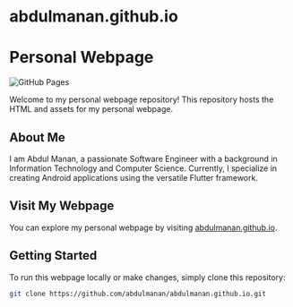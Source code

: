 # abdulmanan.github.io

# Personal Webpage

![GitHub Pages](https://img.shields.io/badge/GitHub%20Pages-Active-brightgreen)

Welcome to my personal webpage repository! This repository hosts the HTML and assets for my personal webpage.

## About Me

I am Abdul Manan, a passionate Software Engineer with a background in Information Technology and Computer Science. Currently, I specialize in creating Android applications using the versatile Flutter framework.

## Visit My Webpage

You can explore my personal webpage by visiting [abdulmanan.github.io](https://abdulmanan.github.io).

## Getting Started

To run this webpage locally or make changes, simply clone this repository:

```bash
git clone https://github.com/abdulmanan/abdulmanan.github.io.git
